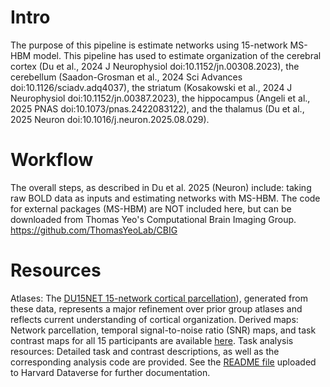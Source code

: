 # Intro
The purpose of this pipeline is estimate networks using 15-network MS-HBM model. This pipeline has used to estimate organization of the cerebral cortex (Du et al., 2024 J Neurophysiol doi:10.1152/jn.00308.2023), the cerebellum (Saadon-Grosman et al., 2024 Sci Advances doi:10.1126/sciadv.adq4037), the striatum (Kosakowski et al., 2024 J Neurophysiol doi:10.1152/jn.00387.2023), the hippocampus (Angeli et al., 2025 PNAS doi:10.1073/pnas.2422083122), and the thalamus (Du et al., 2025 Neuron doi:10.1016/j.neuron.2025.08.029).

# Workflow
The overall steps, as described in Du et al. 2025 (Neuron) include: taking raw BOLD data as inputs and estimating networks with MS-HBM. The code for external packages (MS-HBM) are NOT included here, but can be downloaded from Thomas Yeo's Computational Brain Imaging Group. https://github.com/ThomasYeoLab/CBIG


# Resources
Atlases: The [DU15NET 15-network cortical parcellation](https://freesurfer.net/fswiki/CorticalParcellation_DU15NET)), generated from these data, represents a major refinement over prior group atlases and reflects current understanding of cortical organization. 
Derived maps: Network parcellation, temporal signal-to-noise ratio (SNR) maps, and task contrast maps for all 15 participants are available [here](https://balsa.wustl.edu/study/zK166).
Task analysis resources: Detailed task and contrast descriptions, as well as the corresponding analysis code are provided. See the [README file](https://doi.org/10.7910/DVN/AVB4BW) uploaded to Harvard Dataverse for further documentation.


```
